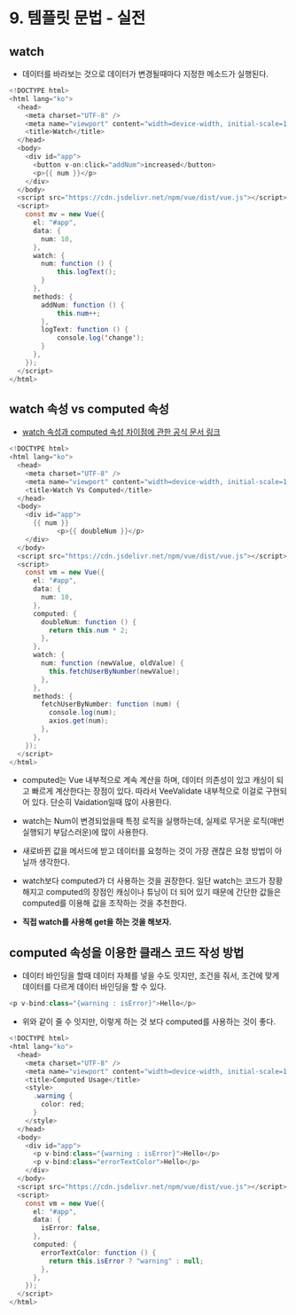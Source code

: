 # 9. 템플릿 문법 - 실전

## watch

- 데이터를 바라보는 것으로 데이터가 변경될때마다 지정한 메소드가 실행된다.

```java
<!DOCTYPE html>
<html lang="ko">
  <head>
    <meta charset="UTF-8" />
    <meta name="viewport" content="width=device-width, initial-scale=1.0" />
    <title>Watch</title>
  </head>
  <body>
    <div id="app">
      <button v-on:click="addNum">increased</button>
      <p>{{ num }}</p>
    </div>
  </body>
  <script src="https://cdn.jsdelivr.net/npm/vue/dist/vue.js"></script>
  <script>
    const mv = new Vue({
      el: "#app",
      data: {
        num: 10,
      },
      watch: {
        num: function () {
            this.logText();
        }
      },
      methods: {
        addNum: function () {
            this.num++;
        },
        logText: function () {
            console.log('change');
        }
      },
    });
  </script>
</html>
```

## watch 속성 vs computed 속성

- [watch 속성과 computed 속성 차이점에 관한 공식 문서 링크](https://vuejs.org/v2/guide/computed.html#ad)

```java
<!DOCTYPE html>
<html lang="ko">
  <head>
    <meta charset="UTF-8" />
    <meta name="viewport" content="width=device-width, initial-scale=1.0" />
    <title>Watch Vs Computed</title>
  </head>
  <body>
    <div id="app">
      {{ num }}
			<p>{{ doubleNum }}</p>
    </div>
  </body>
  <script src="https://cdn.jsdelivr.net/npm/vue/dist/vue.js"></script>
  <script>
    const vm = new Vue({
      el: "#app",
      data: {
        num: 10,
      },
      computed: {
        doubleNum: function () {
          return this.num * 2;
        },
      },
      watch: {
        num: function (newValue, oldValue) {
          this.fetchUserByNumber(newValue);
        },
      },
      methods: {
        fetchUserByNumber: function (num) {
          console.log(num);
          axios.get(num);
        },
      },
    });
  </script>
</html>
```

- computed는 Vue 내부적으로 계속 계산을 하며, 데이터 의존성이 있고 캐싱이 되고 빠르게 계산한다는 장점이 있다. 따라서 VeeValidate 내부적으로 이걸로 구현되어 있다. 단순히 Vaidation일때 많이 사용한다.
- watch는 Num이 변경되었을때 특정 로직을 실행하는데, 실제로 무거운 로직(매번 실행되기 부담스러운)에 많이 사용한다.
- 새로바뀐 값을 메서드에 받고 데이터를 요청하는 것이 가장 괜찮은 요청 방법이 아닐까 생각한다.
- watch보다 computed가 더 사용하는 것을 권장한다. 일단 watch는 코드가 장황해지고 computed의 장점인 캐싱이나 튜닝이 더 되어 있기 때문에 간단한 값들은 computed를 이용해 값을 조작하는 것을 추천한다.

- **직접 watch를 사용해 get을 하는 것을 해보자.**

## computed 속성을 이용한 클래스 코드 작성 방법

- 데이터 바인딩을 할때  데이터 자체를 넣을 수도 잇지만, 조건을 줘서, 조건에 맞게 데이터를 다르게 데이터 바인딩을 할 수 있다.

```java
<p v-bind:class="{warning : isError}">Hello</p>
```

- 위와 같이 줄 수 잇지만, 이렇게 하는 것 보다 computed를 사용하는 것이 좋다.

```java
<!DOCTYPE html>
<html lang="ko">
  <head>
    <meta charset="UTF-8" />
    <meta name="viewport" content="width=device-width, initial-scale=1.0" />
    <title>Computed Usage</title>
    <style>
      .warning {
        color: red;
      }
    </style>
  </head>
  <body>
    <div id="app">
      <p v-bind:class="{warning : isError}">Hello</p>
      <p v-bind:class="errorTextColor">Hello</p>
    </div>
  </body>
  <script src="https://cdn.jsdelivr.net/npm/vue/dist/vue.js"></script>
  <script>
    const vm = new Vue({
      el: "#app",
      data: {
        isError: false,
      },
      computed: {
        errorTextColor: function () {
          return this.isError ? "warning" : null;
        },
      },
    });
  </script>
</html>
```